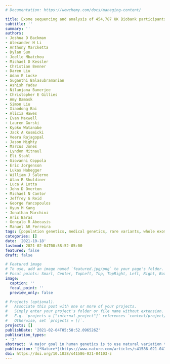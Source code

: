 ```yaml
---
# Documentation: https://wowchemy.com/docs/managing-content/

title: Exome sequencing and analysis of 454,787 UK Biobank participants
subtitle: ''
summary: ''
authors:
- Joshua D Backman
- Alexander H Li
- Anthony Marcketta
- Dylan Sun
- Joelle Mbatchou
- Michael D Kessler
- Christian Benner
- Daren Liu
- Adam E Locke
- Suganthi Balasubramanian
- Ashish Yadav
- Nilanjana Banerjee
- Christopher E Gillies
- Amy Damask
- Simon Liu
- Xiaodong Bai
- Alicia Hawes
- Evan Maxwell
- Lauren Gurski
- Kyoko Watanabe
- Jack A Kosmicki
- Veera Rajagopal
- Jason Mighty
- Marcus Jones
- Lyndon Mitnaul
- Eli Stahl
- Giovanni Coppola
- Eric Jorgenson
- Lukas Habegger
- William J Salerno
- Alan R Shuldiner
- Luca A Lotta
- John D Overton
- Michael N Cantor
- Jeffrey G Reid
- George Yancopoulos
- Hyun M Kang
- Jonathan Marchini
- Aris Baras
- Gonçalo R Abecasis
- Manuel AR Ferreira
tags: [population genetics, medical genetics, rare variants, whole exome sequencing, UK Biobank, genome-wide association, GWAS, exome-wide association, ExWAS]
categories: []
date: '2021-10-18'
lastmod: 2021-02-04T00:58:52-05:00
featured: false
draft: false

# Featured image
# To use, add an image named `featured.jpg/png` to your page's folder.
# Focal points: Smart, Center, TopLeft, Top, TopRight, Left, Right, BottomLeft, Bottom, BottomRight.
image:
  caption: ''
  focal_point: ''
  preview_only: false

# Projects (optional).
#   Associate this post with one or more of your projects.
#   Simply enter your project's folder or file name without extension.
#   E.g. `projects = ["internal-project"]` references `content/project/deep-learning/index.md`.
#   Otherwise, set `projects = []`.
projects: []
publishDate: '2021-02-04T05:58:52.096526Z'
publication_types:
- '2'
abstract: 'A major goal in human genetics is to use natural variation to understand the phenotypic consequences of altering each protein-coding gene in the genome. Here we used exome sequencing1 to explore protein-altering variants and their consequences in 454,787 participants in the UK Biobank study2. We identified 12 million coding variants, including around 1 million loss-of-function and around 1.8 million deleterious missense variants. When these were tested for association with 3,994 health-related traits, we found 564 genes with trait associations at P ≤ 2.18 × 10−11. Rare variant associations were enriched in loci from genome-wide association studies (GWAS), but most (91%) were independent of common variant signals. We discovered several risk-increasing associations with traits related to liver disease, eye disease and cancer, among others, as well as risk-lowering associations for hypertension (SLC9A3R2), diabetes (MAP3K15, FAM234A) and asthma (SLC27A3). Six genes were associated with brain imaging phenotypes, including two involved in neural development (GBE1, PLD1). Of the signals available and powered for replication in an independent cohort, 81% were confirmed; furthermore, association signals were generally consistent across individuals of European, Asian and African ancestry. We illustrate the ability of exome sequencing to identify gene–trait associations, elucidate gene function and pinpoint effector genes that underlie GWAS signals at scale.'
publication: '[*Nature*](https://www.nature.com/articles/s41586-021-04103-z)'
doi: https://doi.org/10.1038/s41586-021-04103-z
---
```

